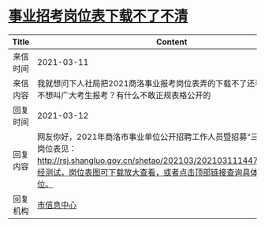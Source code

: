 # <a href="http://www.shangluo.gov.cn/zmhd/ldxxxx.jsp?urltype=leadermail.LeaderMailContentUrl&wbtreeid=1112&leadermailid=7016">事业招考岗位表下载不了不清</a>
| Title |                                                                   Content                                                                   |
|:-----:|---------------------------------------------------------------------------------------------------------------------------------------------|
| 来信时间  | 2021-03-11                                                                                                                                  |
| 来信内容  | 我就想问下人社局把2021商洛事业报考岗位表弄的下载不了还看不清是不是不想叫广大考生报考？有什么不敢正规表格公开的                                                                                   |
| 回复时间  | 2021-03-12                                                                                                                                  |
| 回复内容  | 网友你好，2021年商洛市事业单位公开招聘工作人员暨招募“三支一扶”人员岗位表见：http://rsj.shangluo.gov.cn/shetao/202103/20210311144706_73.htm，经测试，岗位表图可下载放大查看，或者点击顶部链接查询具体专业可报岗位。 |
| 回复机构  | <a href="../../categories/agencies/市信息中心.md">市信息中心</a>                                                                                        |